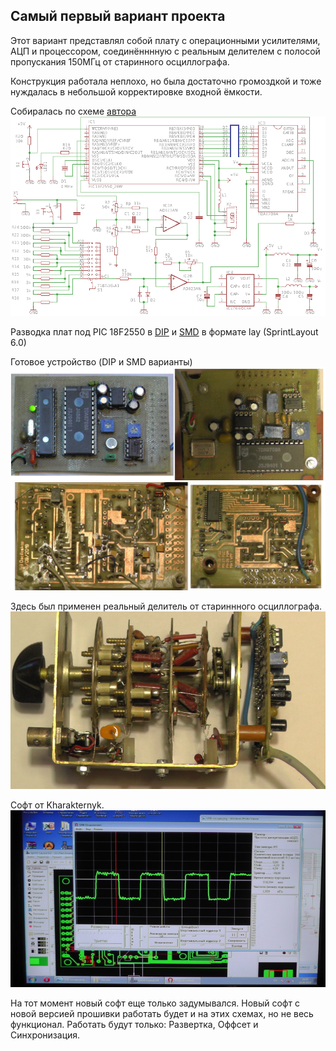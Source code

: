 ## Самый первый вариант проекта

Этот вариант представлял собой плату с операционными усилителями, 
АЦП и процессором, соединённнную с реальным делителем с полосой 
пропускания 150МГц от старинного осциллографа. 

Конструкция работала неплохо, но была достаточно громоздкой и тоже нуждалась 
в небольшой корректировке входной ёмкости.

Собиралась по схеме [автора][id_Stanson]
![picSc][Scheme]

Разводка плат под PIC 18F2550 в [DIP][DIP_Lay] и [SMD][SMD_Lay]
в формате lay (SprintLayout 6.0)

Готовое устройство (DIP и SMD варианты)
![picT][PicT]
![picB][PicB]

Здесь был применен реальный делитель от стариннного осциллографа.
![picD][PicD]

Софт от Kharakternyk.
![picSoft][PicSoft]

На тот момент новый софт еще только задумывался.
Новый софт с новой версией прошивки работать будет и на этих схемах, 
но не весь функционал. Работать будут только:
Развертка, Оффсет и Синхронизация.


[id_Stanson]:http://www.stanson.ch/index.php?page=proj&proj=USB-oscope
[Scheme]:Screens/USB-oscope.png
[picT]:Screens/DIP-SMD-Top.png
[picB]:Screens/DIP-SMD-Back.png
[picD]:Screens/S5450008.JPG
[picSoft]:Screens/S5310003.JPG
[DIP_Lay]:Screens/DIP/Oscilloskope-18F2550-DIP.lay
[SMD_Lay]:Screens/SMD/Oscilloskope-18F2550-50K.lay
